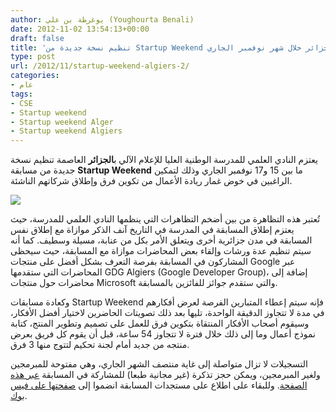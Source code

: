 ```yaml
---
author: يوغرطة بن علي (Youghourta Benali)
date: 2012-11-02 13:54:13+00:00
draft: false
title: 'تنظيم نسخة جديدة من Startup Weekend في الجزائر خلال شهر نوفمبر الجاري  '
type: post
url: /2012/11/startup-weekend-algiers-2/
categories:
- عام
tags:
- CSE
- Startup weekend
- Startup weekend Alger
- Startup weekend Algiers
---
```


يعتزم النادي العلمي للمدرسة الوطنية العليا للإعلام الآلي ب**الجزائر** العاصمة تنظيم نسخة جديدة من مسابقة **Startup Weekend** ما بين 15 و17 نوفمبر الجاري وذلك لتمكين الراغبين في خوض غمار ريادة الأعمال من تكوين فرق وإطلاق شركاتهم الناشئة.




[![](https://www.it-scoop.com/wp-content/uploads/2012/11/startup-weekend-algiers.png)
](https://www.it-scoop.com/wp-content/uploads/2012/11/startup-weekend-algiers.png)




تُعتبر هذه التظاهرة من بين أضخم التظاهرات التي ينظمها النادي العلمي للمدرسة، حيث يعتزم إطلاق المسابقة في المدرسة في التاريخ آنف الذكر موازاة مع إطلاق نفس المسابقة في مدن جزائرية أخرى ويتعلق الأمر بكل من عنابة، مسيلة وسطيف. كما أنه سيتم تنظيم عدة ورشات وإلقاء بعض المحاضرات موازاة مع المسابقة، حيث سيحظى المشاركون في المسابقة بفرصة التعرف بشكل أفضل على منتجات Google عبر المحاضرات التي ستقدمها GDG Algiers (Google Developer Group)، إضافة إلى محاضرات حول منتجات Microsoft والتي ستقدم جوائز للفائزين بالمسابقة.




وكعادة مسابقات Startup Weekend فإنه سيتم إعطاء المتبارين الفرصة لعرض أفكارهم في مدة لا تتجاوز الدقيقة الواحدة، تليها بعد ذلك تصويتات الحاضرين لاختيار أفضل الأفكار، وسيقوم أصحاب الأفكار المنتقاة بتكوين فرق للعمل على تصميم وتطوير المنتج، كتابة نموذج أعمال وما إلى ذلك خلال فترة لا تتجاوز 54 ساعة، قبل أن يقوم كل فريق بعرض منتجه من جديد أمام لجنة تحكيم لتتوج منها 3 فرق.




التسجيلات لا تزال متواصلة إلى غاية منتصف الشهر الجاري، وهي مفتوحة للمبرمجين ولغير المبرمجين، ويمكن حجز تذكرة (غير مجانية طبعا) للمشاركة في المسابقة [عبر هذه الصفحة](http://algiers.startupweekend.org/tickets/). وللبقاء على اطلاع على مستجدات المسابقة انضموا إلى [صفحتها على فيس بوك](https://www.facebook.com/SWAlgiers).
